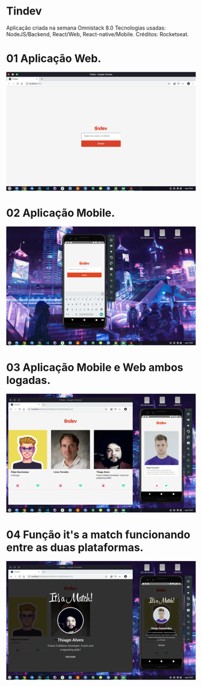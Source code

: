 # Tindev
Aplicação criada na semana Omnistack 8.0
Tecnologias usadas: NodeJS/Backend, React/Web, React-native/Mobile.
Créditos: Rocketseat.


# 01 Aplicação Web.
<img src="Preview/prev01.png">
</br>

# 02 Aplicação Mobile.
<img src="Preview/prev02.png">
</br>

# 03 Aplicação Mobile e Web ambos logadas.
<img src="Preview/prev03.png">
</br>

# 04 Função it's a match funcionando entre as duas plataformas.
<img src="Preview/prev04.png">
</br>


